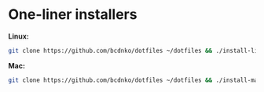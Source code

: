 # One-liner installers

__Linux:__

```bash
git clone https://github.com/bcdnko/dotfiles ~/dotfiles && ./install-linux.sh
```

__Mac:__

```bash
git clone https://github.com/bcdnko/dotfiles ~/dotfiles && ./install-mac.sh
```
